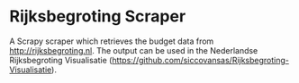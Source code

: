 Rijksbegroting Scraper
============

A Scrapy scraper which retrieves the budget data from http://rijksbegroting.nl. The output can be used in the Nederlandse Rijksbegroting Visualisatie (https://github.com/siccovansas/Rijksbegroting-Visualisatie).
